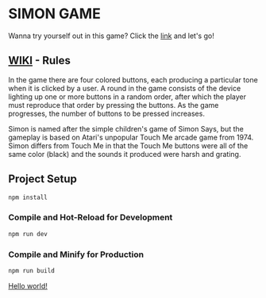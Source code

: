 # SIMON GAME

Wanna try yourself out in this game? Click the [link](https://keeeparis.github.io/vue-simon-game-app/) and let's go!

## [WIKI](https://en.wikipedia.org/wiki/Simon_(game)) - Rules
In the game there are four colored buttons, each producing a particular tone when it is clicked by a user. A round in the game consists of the device lighting up one or more buttons in a random order, after which the player must reproduce that order by pressing the buttons. As the game progresses, the number of buttons to be pressed increases.

Simon is named after the simple children's game of Simon Says, but the gameplay is based on Atari's unpopular Touch Me arcade game from 1974. Simon differs from Touch Me in that the Touch Me buttons were all of the same color (black) and the sounds it produced were harsh and grating.


## Project Setup

```sh
npm install
```

### Compile and Hot-Reload for Development

```sh
npm run dev
```

### Compile and Minify for Production

```sh
npm run build
```

[Hello world!](https://qazmonitor.com)
